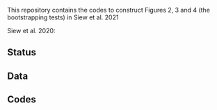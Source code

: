 This repository contains the codes to construct Figures 2, 3 and 4 (the bootstrapping tests) in Siew et al. 2021

Siew et al. 2020: 

Status
----------

Data 
----


Codes
-------------
